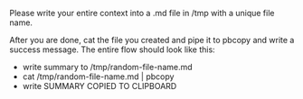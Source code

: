 Please write your entire context into a .md file in /tmp with a unique file name.

After you are done, cat the file you created and pipe it to pbcopy and write a success message. The entire flow should look like this:

* write summary to /tmp/random-file-name.md
* cat /tmp/random-file-name.md | pbcopy
* write SUMMARY COPIED TO CLIPBOARD
